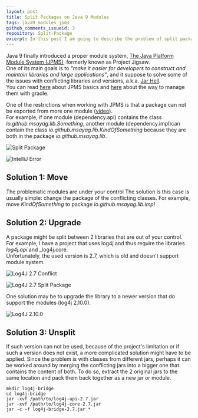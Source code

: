 ```yaml
---
layout: post
title: Split Packages on Java 9 Modules
tags: java9 modules jpms
github_comments_issueid: 3
repository: Split-Package
excerpt: In this post I am going to describe the problem of split package on Java 9 Module system and propose solutions to 3 possible cases (Move, Upgrade and Unsplit).
---
```


Java 9 finally introduced a proper module system, [The Java Platform Module System (JPMS)](http://openjdk.java.net/projects/jigsaw/spec), formerly known as Project Jigsaw.  
One of its main goals is to _"make it easier for developers to construct and maintain libraries and large applications"_,
and it suppose to solve some of the issues with conflicting libraries and versions, a.k.a. [Jar Hell](https://dzone.com/articles/what-is-jar-hell).  
You can read [here](http://blog.joda.org/2017/04/java-9-modules-jpms-basics.html) about JPMS basics and [here](https://guides.gradle.org/building-java-9-modules) about the way to manage them with gradle.

One of the restrictions when working with JPMS is that a package can not be exported from more one module ([video](https://www.youtube.com/watch?v=gtcTftvj0d0&feature=youtu.be&t=16m26s)).  
For example, if one module (dependency.api) contains the class _io.github.msayag.lib.Something_, another module (dependency.impl)can contain the class _io.github.msayag.lib.KindOfSomething_ because they are both in the package _io.github.msayag.lib_.  

![Split Package](https://raw.githubusercontent.com/msayag/msayag.github.io/master/_posts/2017-12-3-SplitPackage/split_package_1.png)

![IntelliJ Error](https://raw.githubusercontent.com/msayag/msayag.github.io/master/_posts/2017-12-3-SplitPackage/split_package_2.png) 

## Solution 1: Move
The problematic modules are under your control
The solution is this case is usually simple: change the package of the conflicting classes.
For example, move _KindOfSomething_ to package _io.github.msayag.lib.impl_

## Solution 2: Upgrade
A package might be split between 2 libraries that are out of your control.  
For example, I have a project that uses log4j and thus require the libraries _log4j.api_ and _log4j.core.  
Unfortunately, the used version is 2.7, which is old and doesn't support module system.  

![Log4J 2.7 Conflict](https://raw.githubusercontent.com/msayag/msayag.github.io/master/_posts/2017-12-3-SplitPackage/log4j-2.7_1.png)

![Log4J 2.7 Split Package](https://raw.githubusercontent.com/msayag/msayag.github.io/master/_posts/2017-12-3-SplitPackage/log4j-2.7_2.png)

One solution may be to upgrade the library to a newer version that do support the modules (log4j 2.10.0).

![Log4J 2.10.0](https://raw.githubusercontent.com/msayag/msayag.github.io/master/_posts/2017-12-3-SplitPackage/log4j-2.10.0.png)

## Solution 3: Unsplit
If such version can not be used, because of the project's limitation or if such a version does not exist, a more complicated solution might have to be applied.
Since the problem is with classes from different jars, perhaps it can be worked around by merging the conflicting jars into a bigger one that contains the content of both.
To do so, extract the 2 original jars to the same location and pack them back together as a new jar or module.

```
mkdir log4j-bridge
cd log4j-bridge
jar -xvf /path/to/log4j-api-2.7.jar
jar -xvf /path/to/log4j-core-2.7.jar
jar -c -f log4j-bridge-2.7.jar *
```
